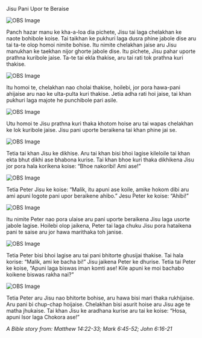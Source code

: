 Jisu Pani Upor te Beraise

![OBS Image](https://cdn.door43.org/obs/jpg/360px/obs-en-31-01.jpg)

Panch hazar manu ke kha-a-loa dia pichete, Jisu tai laga chelakhan ke naote bohibole koise.  Tai taikhan ke pukhuri laga dusra phine jabole dise aru tai ta-te olop homoi nimite bohise. Itu nimite chelakhan jaise aru Jisu manukhan ke taekhan nijor ghorte jabole dise. Itu pichete, Jisu pahar uporte prathna kuribole jaise. Ta-te tai ekla thakise, aru tai rati tok prathna kuri thakise. 

![OBS Image](https://cdn.door43.org/obs/jpg/360px/obs-en-31-02.jpg)

Itu homoi te, chelakhan nao cholai thakise, hoilebi, jor pora hawa-pani ahijaise aru nao ke ulta-pulta kuri thakise. Jetia adha rati hoi jaise, tai khan pukhuri laga majote he punchibole pari asile. 

![OBS Image](https://cdn.door43.org/obs/jpg/360px/obs-en-31-03.jpg)

Utu homoi te Jisu prathna kuri thaka khotom hoise aru tai wapas chelakhan ke lok kuribole jaise. Jisu pani uporte beraikena tai khan phine jai se. 

![OBS Image](https://cdn.door43.org/obs/jpg/360px/obs-en-31-04.jpg)

Tetia tai khan Jisu ke dikhise. Aru tai khan bisi bhoi lagise kileloile tai khan ekta bhut dikhi ase bhabona kurise.  Tai khan bhoe kuri thaka dikhikena Jisu jor pora hala korikena koise: “Bhoe nakoribi! Ami ase!”

![OBS Image](https://cdn.door43.org/obs/jpg/360px/obs-en-31-05.jpg)

Tetia Peter Jisu ke koise: “Malik, itu apuni ase koile, amike hokom dibi aru ami apuni logote pani upor beraikene ahibo.” Jesu Peter ke koise: “Ahibi!”

![OBS Image](https://cdn.door43.org/obs/jpg/360px/obs-en-31-06.jpg)

Itu nimite Peter nao pora ulaise aru pani uporte beraikena Jisu laga usorte jabole lagise. Hoilebi olop jaikena, Peter tai laga chuku Jisu pora hataikena pani te saise aru jor hawa marithaka toh janise.

![OBS Image](https://cdn.door43.org/obs/jpg/360px/obs-en-31-07.jpg)

Tetia Peter bisi bhoi lagise aru tai pani bhitorte ghusijai thakise. Tai hala korise: “Malik, ami ke bacha bi!” Jisu jaikena Peter ke dhurise. Tetia tai Peter ke koise, “Apuni laga biswas iman komti ase! Kile apuni ke moi bachabo koikene biswas rakha nai?”

![OBS Image](https://cdn.door43.org/obs/jpg/360px/obs-en-31-08.jpg)

Tetia Peter aru Jisu nao bhitorte bohise, aru hawa bisi mari thaka rukhijaise. Aru pani bi chup-chap hoijaise. Chelakhan bisi asurit hoise aru Jisu age te matha jhukaise.  Tai khan Jisu ke aradhana kurise aru tai ke koise: “Hosa, apuni Isor laga Chokora ase!”

_A Bible story from: Matthew 14:22-33; Mark 6:45-52; John 6:16-21_

